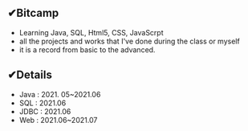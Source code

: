 ## ✔Bitcamp
* Learning Java, SQL, Html5, CSS, JavaScrpt <br>
* all the projects and works that I've done during the class or myself <Br>
* it is a record from basic to the advanced.<br>

## ✔Details
* Java : 2021. 05~2021.06
* SQL : 2021.06
* JDBC : 2021.06
* Web : 2021.06~2021.07

